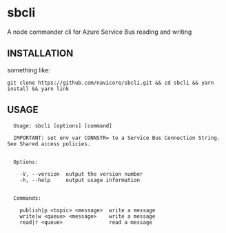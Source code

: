 # sbcli

A node commander cli for Azure Service Bus reading and writing

## INSTALLATION

something like:

```console
git clone https://github.com/navicore/sbcli.git && cd sbcli && yarn install && yarn link
```

## USAGE

```console
  Usage: sbcli [options] [command]

  IMPORTANT: set env var CONNSTR= to a Service Bus Connection String. See Shared access policies.


  Options:

    -V, --version  output the version number
    -h, --help     output usage information


  Commands:

    publish|p <topic> <message>  write a message
    write|w <queue> <message>    write a message
    read|r <queue>               read a message
```
